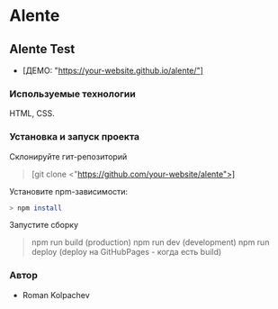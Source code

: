 # Alente

## Alente Test

- [ДЕМО: "https://your-website.github.io/alente/"]

### Используемые технологии

HTML, CSS.

### Установка и запуск проекта

Склонируйте гит-репозиторий

> [git clone <"https://github.com/your-website/alente">]

Установите npm-зависимости:

```bash
> npm install
```

Запустите сборку

> npm run build (production)
> npm run dev (development)
> npm run deploy (deploy на GitHubPages - когда есть build)

### Автор

- Roman Kolpachev
